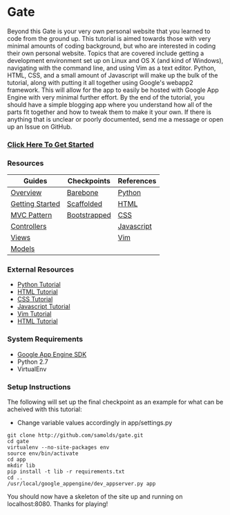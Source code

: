 # Gate
Beyond this Gate is your very own personal website that you learned to code from the
ground up. This tutorial is aimed towards those with very minimal amounts of coding
background, but who are interested in coding their own personal website. Topics that
are covered include getting a development environment set up on Linux and OS X (and
kind of Windows), navigating with the command line, and using Vim as a text editor.
Python, HTML, CSS, and a small amount of Javascript will make up the bulk of the
tutorial, along with putting it all together using Google's webapp2 framework. This
will allow for the app to easily be hosted with Google App Engine with very minimal
further effort. By the end of the tutorial, you should have a simple blogging app
where you understand how all of the parts fit together and how to tweak them to make
it your own. If there is anything that is unclear or poorly documented, send me a
message or open up an Issue on GitHub.


### [Click Here To Get Started](http://samolds.github.io/gate)


### Resources
Guides | Checkpoints | References
--- | --- | ---
[Overview](guides/overview.md) | [Barebone](checkpoints/barebone) | [Python](guides/python_ref.md)
[Getting Started](guides/getting_started.md) | [Scaffolded](checkpoints/scaffolded) | [HTML](guides/html_ref.md)
[MVC Pattern](guides/mvc.md) | [Bootstrapped](checkpoints/bootstrapped) | [CSS](guides/css_ref.md)
[Controllers](guides/controllers.md) |  | [Javascript](guides/js_ref.md)
[Views](guides/views.md) |  | [Vim](guides/vim_ref.md)
[Models](guides/models.md) |  | 


### External Resources
* [Python Tutorial](#)
* [HTML Tutorial](#)
* [CSS Tutorial](#)
* [Javascript Tutorial](#)
* [Vim Tutorial](#)
* [HTML Tutorial](#)


### System Requirements
* [Google App Engine SDK](http://developers.google.com/appengine/downloads)
* Python 2.7
* VirtualEnv


### Setup Instructions
The following will set up the final checkpoint as an example for what can be
acheived with this tutorial:

* Change variable values accordingly in app/settings.py

```
git clone http://github.com/samolds/gate.git
cd gate
virtualenv --no-site-packages env
source env/bin/activate
cd app
mkdir lib
pip install -t lib -r requirements.txt
cd ..
/usr/local/google_appengine/dev_appserver.py app
```

You should now have a skeleton of the site up and running on localhost:8080.
Thanks for playing!
